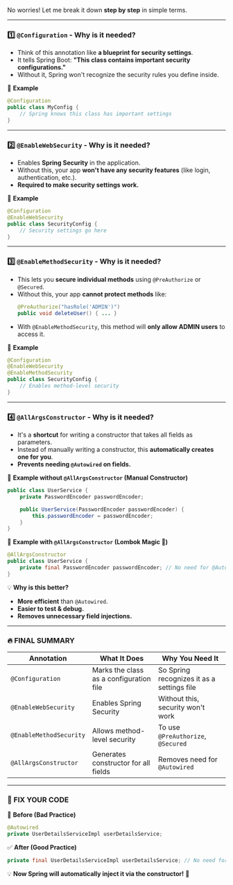 No worries! Let me break it down **step by step** in simple terms.

---

### **1️⃣ `@Configuration` - Why is it needed?**
- Think of this annotation like **a blueprint for security settings**.
- It tells Spring Boot: **"This class contains important security configurations."**
- Without it, Spring won't recognize the security rules you define inside.

📌 **Example**
```java
@Configuration
public class MyConfig {
    // Spring knows this class has important settings
}
```

---

### **2️⃣ `@EnableWebSecurity` - Why is it needed?**
- Enables **Spring Security** in the application.
- Without this, your app **won't have any security features** (like login, authentication, etc.).
- **Required to make security settings work.**

📌 **Example**
```java
@Configuration
@EnableWebSecurity
public class SecurityConfig {
    // Security settings go here
}
```

---

### **3️⃣ `@EnableMethodSecurity` - Why is it needed?**
- This lets you **secure individual methods** using `@PreAuthorize` or `@Secured`.
- Without this, your app **cannot protect methods** like:
  ```java
  @PreAuthorize("hasRole('ADMIN')")
  public void deleteUser() { ... }
  ```
- With `@EnableMethodSecurity`, this method will **only allow ADMIN users** to access it.

📌 **Example**
```java
@Configuration
@EnableWebSecurity
@EnableMethodSecurity
public class SecurityConfig {
    // Enables method-level security
}
```

---

### **4️⃣ `@AllArgsConstructor` - Why is it needed?**
- It's a **shortcut** for writing a constructor that takes all fields as parameters.
- Instead of manually writing a constructor, this **automatically creates one for you**.
- **Prevents needing `@Autowired` on fields.**

📌 **Example without `@AllArgsConstructor` (Manual Constructor)**
```java
public class UserService {
    private PasswordEncoder passwordEncoder;

    public UserService(PasswordEncoder passwordEncoder) {
        this.passwordEncoder = passwordEncoder;
    }
}
```

📌 **Example with `@AllArgsConstructor` (Lombok Magic 🚀)**
```java
@AllArgsConstructor
public class UserService {
    private final PasswordEncoder passwordEncoder; // No need for @Autowired
}
```
💡 **Why is this better?**
- **More efficient** than `@Autowired`.
- **Easier to test & debug.**
- **Removes unnecessary field injections.**

---

### **🔥 FINAL SUMMARY**
| Annotation | What It Does | Why You Need It |
|------------|-------------|----------------|
| `@Configuration` | Marks the class as a configuration file | So Spring recognizes it as a settings file |
| `@EnableWebSecurity` | Enables Spring Security | Without this, security won't work |
| `@EnableMethodSecurity` | Allows method-level security | To use `@PreAuthorize`, `@Secured` |
| `@AllArgsConstructor` | Generates constructor for all fields | Removes need for `@Autowired` |

---

### **🔧 FIX YOUR CODE**
🔴 **Before (Bad Practice)**
```java
@Autowired
private UserDetailsServiceImpl userDetailsService;
```
✅ **After (Good Practice)**
```java
private final UserDetailsServiceImpl userDetailsService; // No need for @Autowired
```

💡 **Now Spring will automatically inject it via the constructor!** 🚀